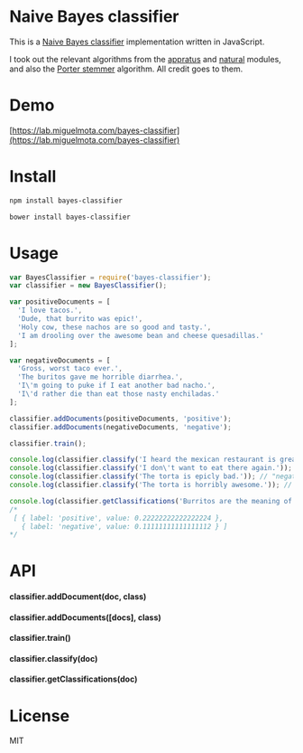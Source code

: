 # Naive Bayes classifier

This is a [Naive Bayes classifier](http://en.wikipedia.org/wiki/Naive_Bayes_classifier) implementation written in JavaScript.

I took out the relevant algorithms from the [appratus](https://github.com/NaturalNode/apparatus) and [natural](https://github.com/NaturalNode/natural) modules, and also the [Porter stemmer](https://github.com/NaturalNode/natural/tree/master/lib/natural/stemmers) algorithm. All credit goes to them.

# Demo

[https://lab.miguelmota.com/bayes-classifier](https://lab.miguelmota.com/bayes-classifier)

# Install

```bash
npm install bayes-classifier
```

```bash
bower install bayes-classifier
```

# Usage

```javascript
var BayesClassifier = require('bayes-classifier');
var classifier = new BayesClassifier();

var positiveDocuments = [
  'I love tacos.',
  'Dude, that burrito was epic!',
  'Holy cow, these nachos are so good and tasty.',
  'I am drooling over the awesome bean and cheese quesadillas.'
];

var negativeDocuments = [
  'Gross, worst taco ever.',
  'The buritos gave me horrible diarrhea.',
  'I\'m going to puke if I eat another bad nacho.',
  'I\'d rather die than eat those nasty enchiladas.'
];

classifier.addDocuments(positiveDocuments, 'positive');
classifier.addDocuments(negativeDocuments, 'negative');

classifier.train();

console.log(classifier.classify('I heard the mexican restaurant is great!')); // "positive"
console.log(classifier.classify('I don\'t want to eat there again.')); // "negative"
console.log(classifier.classify('The torta is epicly bad.')); // "negative"
console.log(classifier.classify('The torta is horribly awesome.')); // "positive"

console.log(classifier.getClassifications('Burritos are the meaning of life.'));
/*
 [ { label: 'positive', value: 0.22222222222222224 },
   { label: 'negative', value: 0.11111111111111112 } ]
*/
```

# API

#### classifier.addDocument(doc, class)

#### classifier.addDocuments([docs], class)

#### classifier.train()

#### classifier.classify(doc)

#### classifier.getClassifications(doc)

# License

MIT

